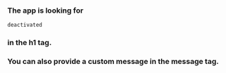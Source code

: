 ### The app is looking for 
```
deactivated
``` 
### in the h1 tag.

### You can also provide a custom message in the message tag.
